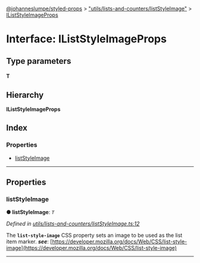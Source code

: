 [@johanneslumpe/styled-props](../README.md) > ["utils/lists-and-counters/listStyleImage"](../modules/_utils_lists_and_counters_liststyleimage_.md) > [IListStyleImageProps](../interfaces/_utils_lists_and_counters_liststyleimage_.iliststyleimageprops.md)

# Interface: IListStyleImageProps

## Type parameters
#### T 
## Hierarchy

**IListStyleImageProps**

## Index

### Properties

* [listStyleImage](_utils_lists_and_counters_liststyleimage_.iliststyleimageprops.md#liststyleimage)

---

## Properties

<a id="liststyleimage"></a>

###  listStyleImage

**● listStyleImage**: *`T`*

*Defined in [utils/lists-and-counters/listStyleImage.ts:12](https://github.com/johanneslumpe/styled-props/blob/3abf398/src/utils/lists-and-counters/listStyleImage.ts#L12)*

The **`list-style-image`** CSS property sets an image to be used as the list item marker.
*__see__*: [https://developer.mozilla.org/docs/Web/CSS/list-style-image](https://developer.mozilla.org/docs/Web/CSS/list-style-image)

___

